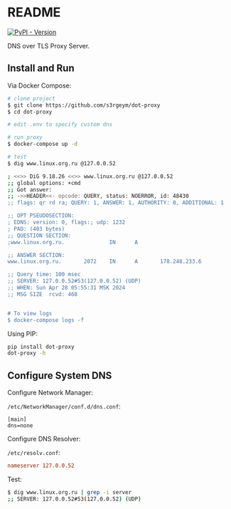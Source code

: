 # README

[![PyPI - Version](https://img.shields.io/pypi/v/dot-proxy)]() <!-- [![PyPI - License](https://img.shields.io/pypi/l/dot-proxy)]() [![PyPI - Downloads](https://img.shields.io/pypi/dm/dot-proxy)]() -->

DNS over TLS Proxy Server.

## Install and Run

Via Docker Compose:

```bash
# clone project
$ git clone https://github.com/s3rgeym/dot-proxy
$ cd dot-proxy

# edit .env to specify custom dns

# run proxy
$ docker-compose up -d

# test
$ dig www.linux.org.ru @127.0.0.52

; <<>> DiG 9.18.26 <<>> www.linux.org.ru @127.0.0.52
;; global options: +cmd
;; Got answer:
;; ->>HEADER<<- opcode: QUERY, status: NOERROR, id: 48430
;; flags: qr rd ra; QUERY: 1, ANSWER: 1, AUTHORITY: 0, ADDITIONAL: 1

;; OPT PSEUDOSECTION:
; EDNS: version: 0, flags:; udp: 1232
; PAD: (403 bytes)
;; QUESTION SECTION:
;www.linux.org.ru.              IN      A

;; ANSWER SECTION:
www.linux.org.ru.       2072    IN      A       178.248.233.6

;; Query time: 100 msec
;; SERVER: 127.0.0.52#53(127.0.0.52) (UDP)
;; WHEN: Sun Apr 28 05:55:31 MSK 2024
;; MSG SIZE  rcvd: 468


# To view logs
$ docker-compose logs -f
```

Using PIP:

```bash
pip install dot-proxy
dot-proxy -h
```


## Configure System DNS

Configure Network Manager:

`/etc/NetworkManager/conf.d/dns.conf`:
```
[main]
dns=none
```

Configure DNS Resolver:

`/etc/resolv.conf`:
```conf
nameserver 127.0.0.52
```

Test:

```bash
$ dig www.linux.org.ru | grep -i server
;; SERVER: 127.0.0.52#53(127.0.0.52) (UDP)
```
